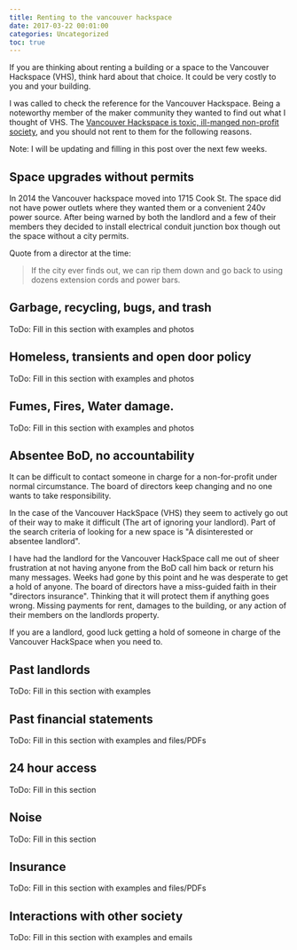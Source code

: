 ```yaml
---
title: Renting to the vancouver hackspace
date: 2017-03-22 00:01:00
categories: Uncategorized
toc: true
---
```


If you are thinking about renting a building or a space to the Vancouver Hackspace (VHS), think hard about that choice. It could be very costly to you and your building. 

I was called to check the reference for the Vancouver Hackspace. Being a noteworthy member of the maker community they wanted to find out what I thought of VHS. The [Vancouver Hackspace is toxic, ill-manged non-profit society](/alternatives-to-the-vancouver-hackspace), and you should not rent to them for the following reasons. 

Note: I will be updating and filling in this post over the next few weeks. 

## Space upgrades without permits

In 2014 the Vancouver hackspace moved into 1715 Cook St. The space did not have power outlets where they wanted them or a convenient 240v power source. After being warned by both the landlord and a few of their members they decided to install electrical conduit junction box though out the space without a city permits. 

Quote from a director at the time: 

> If the city ever finds out, we can rip them down and go back to using dozens extension cords and power bars.

## Garbage, recycling, bugs, and trash 
ToDo: Fill in this section with examples and photos 

## Homeless, transients and open door policy 
ToDo: Fill in this section with examples and photos 

## Fumes, Fires, Water damage.  
ToDo: Fill in this section with examples and photos 

## Absentee BoD, no accountability 
It can be difficult to contact someone in charge for a non-for-profit under normal circumstance. The board of directors keep changing and no one wants to take responsibility. 

In the case of the Vancouver HackSpace (VHS) they seem to actively go out of their way to make it difficult (The art of ignoring your landlord). Part of the search criteria of looking for a new space is "A disinterested or absentee landlord".

I have had the landlord for the Vancouver HackSpace call me out of sheer frustration at not having anyone from the BoD call him back or return his many messages. Weeks had gone by this point and he was desperate to get a hold of anyone. The board of directors have a miss-guided faith in their "directors insurance". Thinking that it will protect them if anything goes wrong. Missing payments for rent, damages to the building, or any action of their members on the landlords property. 

If you are a landlord, good luck getting a hold of someone in charge of the Vancouver HackSpace when you need to. 


## Past landlords 
ToDo: Fill in this section with examples 

## Past financial statements
ToDo: Fill in this section with examples and files/PDFs

## 24 hour access 
ToDo: Fill in this section

## Noise
ToDo: Fill in this section

## Insurance 
ToDo: Fill in this section with examples and files/PDFs

## Interactions with other society
ToDo: Fill in this section with examples and emails 
